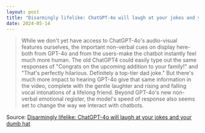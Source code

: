 ```yaml
---
layout: post
title: "Disarmingly lifelike: ChatGPT-4o will laugh at your jokes and your dumb hat"
date: 2024-05-14
---
```


> While we don't yet have access to ChatGPT-4o's audio-visual features
ourselves, the important non-verbal cues on display here-both from GPT-4o
and from the users-make the chatbot instantly feel much more human. The old
ChatGPT4 could easily type out the same responses of "Congrats on the
upcoming addition to your family!" and "That's perfectly hilarious.
Definitely a top-tier dad joke." But there's much more impact to hearing
GPT-4o give that same information in the video, complete with the gentle
laughter and rising and falling vocal intonations of a lifelong friend.
Beyond GPT-4o's new non-verbal emotional register, the model's speed of
response also seems set to change the way we interact with chatbots.

Source: [Disarmingly lifelike: ChatGPT-4o will laugh at your jokes and your
dumb hat](https://arstechnica.com/?p=2024129)


